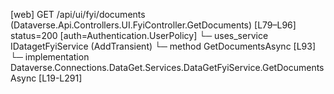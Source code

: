 [web] GET /api/ui/fyi/documents  (Dataverse.Api.Controllers.UI.FyiController.GetDocuments)  [L79–L96] status=200 [auth=Authentication.UserPolicy]
  └─ uses_service IDatagetFyiService (AddTransient)
    └─ method GetDocumentsAsync [L93]
      └─ implementation Dataverse.Connections.DataGet.Services.DataGetFyiService.GetDocumentsAsync [L19-L291]

